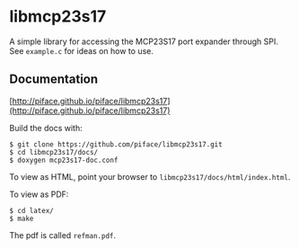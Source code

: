 libmcp23s17
===========
A simple library for accessing the MCP23S17 port expander through SPI. See
`example.c` for ideas on how to use.

Documentation
-------------

[http://piface.github.io/piface/libmcp23s17](http://piface.github.io/piface/libmcp23s17)

Build the docs with:

    $ git clone https://github.com/piface/libmcp23s17.git
    $ cd libmcp23s17/docs/
    $ doxygen mcp23s17-doc.conf

To view as HTML, point your browser to `libmcp23s17/docs/html/index.html`.

To view as PDF:

    $ cd latex/
    $ make

The pdf is called `refman.pdf`.
